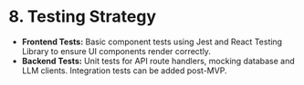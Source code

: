 # **8. Testing Strategy**

* **Frontend Tests:** Basic component tests using Jest and React Testing Library to ensure UI components render correctly.
* **Backend Tests:** Unit tests for API route handlers, mocking database and LLM clients. Integration tests can be added post-MVP.
